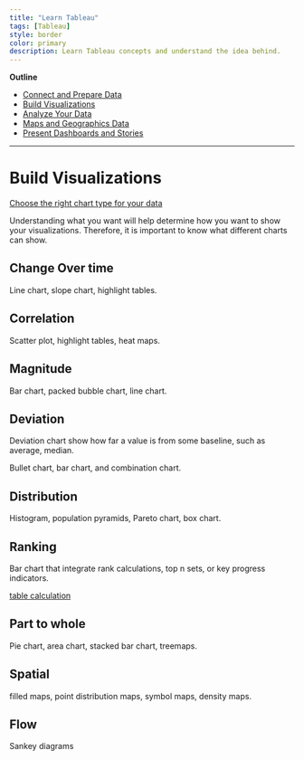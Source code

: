 ```yaml
---
title: "Learn Tableau"
tags: [Tableau]
style: border
color: primary
description: Learn Tableau concepts and understand the idea behind.    
---
```

 **Outline**
* [Connect and Prepare Data]()
* [Build Visualizations](#build-visualizations)
* [Analyze Your Data]()
* [Maps and Geographics Data]()
* [Present Dashboards and Stories]()

------------------------------------------------------------------------------------------

# **Build Visualizations**

[Choose the right chart type for your data](https://help.tableau.com/current/pro/desktop/en-us/what_chart_example.htm)

Understanding what you want will help determine how you want to show your visualizations. Therefore, it is important to know what different charts can show. 

## **Change Over time** 

Line chart, slope chart, highlight tables. 

## **Correlation**

Scatter plot, highlight tables, heat maps. 

## **Magnitude**

Bar chart, packed bubble chart, line chart. 

## **Deviation** 

Deviation chart show how far a value is from some baseline, such as average, median. 

Bullet chart, bar chart, and combination chart. 

## **Distribution** 

Histogram, population pyramids, Pareto chart, box chart. 

## **Ranking**

Bar chart that integrate rank calculations, top n sets, or key progress indicators. 

[table calculation](https://help.tableau.com/current/pro/desktop/en-us/calculations_tablecalculations_definebasic_runningtotal.htm) 

## **Part to whole** 

Pie chart, area chart, stacked bar chart, treemaps. 

## **Spatial**

filled maps, point distribution maps, symbol maps, density maps. 

## **Flow**

Sankey diagrams



